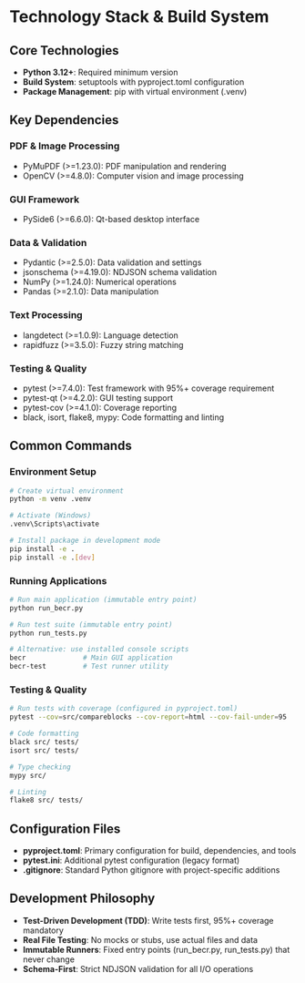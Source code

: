 # Technology Stack & Build System

## Core Technologies

- **Python 3.12+**: Required minimum version
- **Build System**: setuptools with pyproject.toml configuration
- **Package Management**: pip with virtual environment (.venv)

## Key Dependencies

### PDF & Image Processing
- PyMuPDF (>=1.23.0): PDF manipulation and rendering
- OpenCV (>=4.8.0): Computer vision and image processing

### GUI Framework
- PySide6 (>=6.6.0): Qt-based desktop interface

### Data & Validation
- Pydantic (>=2.5.0): Data validation and settings
- jsonschema (>=4.19.0): NDJSON schema validation
- NumPy (>=1.24.0): Numerical operations
- Pandas (>=2.1.0): Data manipulation

### Text Processing
- langdetect (>=1.0.9): Language detection
- rapidfuzz (>=3.5.0): Fuzzy string matching

### Testing & Quality
- pytest (>=7.4.0): Test framework with 95%+ coverage requirement
- pytest-qt (>=4.2.0): GUI testing support
- pytest-cov (>=4.1.0): Coverage reporting
- black, isort, flake8, mypy: Code formatting and linting

## Common Commands

### Environment Setup
```bash
# Create virtual environment
python -m venv .venv

# Activate (Windows)
.venv\Scripts\activate

# Install package in development mode
pip install -e .
pip install -e .[dev]
```

### Running Applications
```bash
# Run main application (immutable entry point)
python run_becr.py

# Run test suite (immutable entry point)
python run_tests.py

# Alternative: use installed console scripts
becr              # Main GUI application
becr-test         # Test runner utility
```

### Testing & Quality
```bash
# Run tests with coverage (configured in pyproject.toml)
pytest --cov=src/compareblocks --cov-report=html --cov-fail-under=95

# Code formatting
black src/ tests/
isort src/ tests/

# Type checking
mypy src/

# Linting
flake8 src/ tests/
```

## Configuration Files

- **pyproject.toml**: Primary configuration for build, dependencies, and tools
- **pytest.ini**: Additional pytest configuration (legacy format)
- **.gitignore**: Standard Python gitignore with project-specific additions

## Development Philosophy

- **Test-Driven Development (TDD)**: Write tests first, 95%+ coverage mandatory
- **Real File Testing**: No mocks or stubs, use actual files and data
- **Immutable Runners**: Fixed entry points (run_becr.py, run_tests.py) that never change
- **Schema-First**: Strict NDJSON validation for all I/O operations